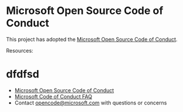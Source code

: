 # Microsoft Open Source Code of Conduct

This project has adopted the [Microsoft Open Source Code of Conduct](https://opensource.microsoft.com/codeofconduct/).

Resources:

# dfdfsd

- [Microsoft Open Source Code of Conduct](https://opensource.microsoft.com/codeofconduct/)
- [Microsoft Code of Conduct FAQ](https://opensource.microsoft.com/codeofconduct/faq/)
- Contact [opencode@microsoft.com](mailto:opencode@microsoft.com) with questions or concerns
